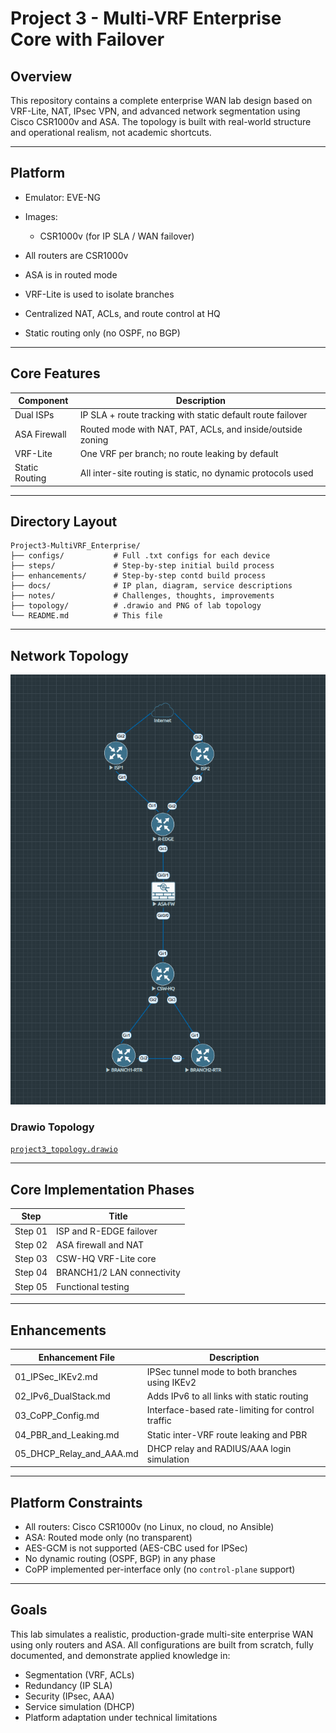 # Project 3 - Multi-VRF Enterprise Core with Failover

## Overview

This repository contains a complete enterprise WAN lab design based on VRF-Lite, NAT, IPsec VPN, and advanced network segmentation using Cisco CSR1000v and ASA. The topology is built with real-world structure and operational realism, not academic shortcuts.

---

## Platform

- Emulator: EVE-NG
- Images:
  - CSR1000v (for IP SLA / WAN failover)

- All routers are CSR1000v
- ASA is in routed mode
- VRF-Lite is used to isolate branches
- Centralized NAT, ACLs, and route control at HQ
- Static routing only (no OSPF, no BGP)

---

## Core Features

| Component      | Description                                                  |
|----------------|--------------------------------------------------------------|
| Dual ISPs      | IP SLA + route tracking with static default route failover   |
| ASA Firewall   | Routed mode with NAT, PAT, ACLs, and inside/outside zoning   |
| VRF-Lite       | One VRF per branch; no route leaking by default              |
| Static Routing | All inter-site routing is static, no dynamic protocols used  |

---

## Directory Layout

```
Project3-MultiVRF_Enterprise/
├── configs/           # Full .txt configs for each device
├── steps/             # Step-by-step initial build process
├── enhancements/      # Step-by-step contd build process
├── docs/              # IP plan, diagram, service descriptions
├── notes/             # Challenges, thoughts, improvements
├── topology/          # .drawio and PNG of lab topology
└── README.md          # This file
```

---

## Network Topology

![`Network Topology`](topology/project3_topology.png)

### Drawio Topology
[`project3_topology.drawio`](topology/project3_topology.drawio)  

---

## Core Implementation Phases

| Step     | Title                       |
|----------|-----------------------------|
| Step 01  | ISP and R-EDGE failover     |
| Step 02  | ASA firewall and NAT        |
| Step 03  | CSW-HQ VRF-Lite core        |
| Step 04  | BRANCH1/2 LAN connectivity  |
| Step 05  | Functional testing          |

---

## Enhancements

| Enhancement File            | Description                                        |
|-----------------------------|----------------------------------------------------|
| 01_IPSec_IKEv2.md           | IPSec tunnel mode to both branches using IKEv2     |
| 02_IPv6_DualStack.md        | Adds IPv6 to all links with static routing         |
| 03_CoPP_Config.md           | Interface-based rate-limiting for control traffic  |
| 04_PBR_and_Leaking.md       | Static inter-VRF route leaking and PBR             |
| 05_DHCP_Relay_and_AAA.md    | DHCP relay and RADIUS/AAA login simulation         |

---

## Platform Constraints

- All routers: Cisco CSR1000v (no Linux, no cloud, no Ansible)
- ASA: Routed mode only (no transparent)
- AES-GCM is not supported (AES-CBC used for IPSec)
- No dynamic routing (OSPF, BGP) in any phase
- CoPP implemented per-interface only (no `control-plane` support)

---

## Goals

This lab simulates a realistic, production-grade multi-site enterprise WAN using only routers and ASA. All configurations are built from scratch, fully documented, and demonstrate applied knowledge in:

- Segmentation (VRF, ACLs)
- Redundancy (IP SLA)
- Security (IPsec, AAA)
- Service simulation (DHCP)
- Platform adaptation under technical limitations

